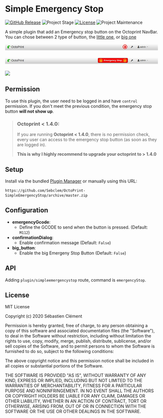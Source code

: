 # Simple Emergency Stop
[![GitHub Release][releases-shield]][releases]
![Project Stage][project-stage-shield]
[![License][license-shield]](LICENSE.md)
![Project Maintenance][maintenance-shield]

A simple plugin that add an Emergency stop button on the Octoprint NavBar.
You can chose between 2 type of button, the [little one](/images/small.jpeg), or [big one](/images/big.jpeg)


![Small Button](images/small.jpeg)


![Big Button](images/big.jpeg)

<a href="https://www.buymeacoffee.com/seb6596"><img src="https://img.buymeacoffee.com/button-api/?text=Buy me a coffee&emoji=&slug=seb6596&button_colour=FFDD00&font_colour=000000&font_family=Lato&outline_colour=000000&coffee_colour=ffffff" width='20%'></a>


## Permission
To use this plugin, the user need to be logged in and have `control` permission. 
If you don't meet the previous condition, the emergency stop button __will not show up__.

> ### __Octoprint < 1.4.0:__
>
> If you are running __Octoprint < 1.4.0__, there is no permission check, every user can access to the emergency stop button (as soon as they are logged in).
>
> __This is why I highly recommend to upgrade your octoprint to > 1.4.0__


## Setup

Install via the bundled [Plugin Manager](https://github.com/foosel/OctoPrint/wiki/Plugin:-Plugin-Manager)
or manually using this URL:

    https://github.com/Sebclem/OctoPrint-SimpleEmergencyStop/archive/master.zip


## Configuration

- **emergencyGcode**:
    - Define the GCODE to send when the button is pressed. (Default: `M112`)
- **confirmationDialog**:
    - Enable confirmation message (Default: `False`)
- **big_button**:
    - Enable the big Emergeny Stop Button (Default: `False`)

## API

Adding `plugin/simpleemergencystop` route, command is `emergencyStop`.

## License
MIT License

Copyright (c) 2020 Sébastien Clément

Permission is hereby granted, free of charge, to any person obtaining a copy of this software and associated documentation files (the "Software"), to deal in the Software without restriction, including without limitation the rights to use, copy, modify, merge, publish, distribute, sublicense, and/or sell copies of the Software, and to permit persons to whom the Software is furnished to do so, subject to the following conditions:

The above copyright notice and this permission notice shall be included in all copies or substantial portions of the Software.

THE SOFTWARE IS PROVIDED "AS IS", WITHOUT WARRANTY OF ANY KIND, EXPRESS OR IMPLIED, INCLUDING BUT NOT LIMITED TO THE WARRANTIES OF MERCHANTABILITY, FITNESS FOR A PARTICULAR PURPOSE AND NONINFRINGEMENT. IN NO EVENT SHALL THE AUTHORS OR COPYRIGHT HOLDERS BE LIABLE FOR ANY CLAIM, DAMAGES OR OTHER LIABILITY, WHETHER IN AN ACTION OF CONTRACT, TORT OR OTHERWISE, ARISING FROM, OUT OF OR IN CONNECTION WITH THE SOFTWARE OR THE USE OR OTHER DEALINGS IN THE SOFTWARE.


[license-shield]: https://img.shields.io/github/license/Sebclem/OctoPrint-SimpleEmergencyStop.svg
[maintenance-shield]: https://img.shields.io/maintenance/yes/2021.svg
[project-stage-shield]: https://img.shields.io/badge/project%20stage-Production-green.svg
[releases-shield]: https://img.shields.io/github/release/Sebclem/OctoPrint-SimpleEmergencyStop.svg
[releases]: https://github.com/Sebclem/OctoPrint-SimpleEmergencyStop/releases
